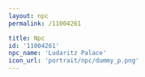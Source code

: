 ```yaml
---
layout: npc
permalink: /11004261

title: Npc
id: '11004261'
npc_name: 'Ludaritz Palace'
icon_url: 'portrait/npc/dummy_p.png'
---
```

